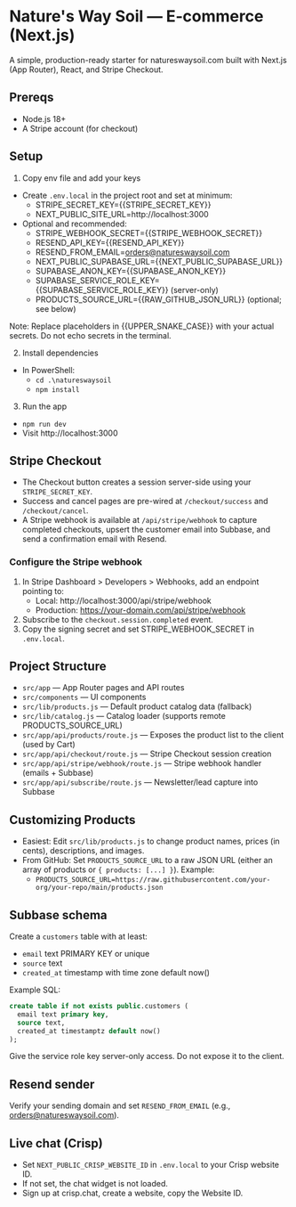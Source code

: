 # Nature's Way Soil — E‑commerce (Next.js)

A simple, production-ready starter for natureswaysoil.com built with Next.js (App Router), React, and Stripe Checkout.

## Prereqs
- Node.js 18+
- A Stripe account (for checkout)

## Setup

1) Copy env file and add your keys
- Create `.env.local` in the project root and set at minimum:
  - STRIPE_SECRET_KEY={{STRIPE_SECRET_KEY}}
  - NEXT_PUBLIC_SITE_URL=http://localhost:3000
- Optional and recommended:
  - STRIPE_WEBHOOK_SECRET={{STRIPE_WEBHOOK_SECRET}}
  - RESEND_API_KEY={{RESEND_API_KEY}}
  - RESEND_FROM_EMAIL=orders@natureswaysoil.com
  - NEXT_PUBLIC_SUPABASE_URL={{NEXT_PUBLIC_SUPABASE_URL}}
  - SUPABASE_ANON_KEY={{SUPABASE_ANON_KEY}}
  - SUPABASE_SERVICE_ROLE_KEY={{SUPABASE_SERVICE_ROLE_KEY}} (server-only)
  - PRODUCTS_SOURCE_URL={{RAW_GITHUB_JSON_URL}} (optional; see below)

Note: Replace placeholders in {{UPPER_SNAKE_CASE}} with your actual secrets. Do not echo secrets in the terminal.

2) Install dependencies
- In PowerShell:
  - `cd .\natureswaysoil`
  - `npm install`

3) Run the app
- `npm run dev`
- Visit http://localhost:3000

## Stripe Checkout
- The Checkout button creates a session server-side using your `STRIPE_SECRET_KEY`.
- Success and cancel pages are pre-wired at `/checkout/success` and `/checkout/cancel`.
- A Stripe webhook is available at `/api/stripe/webhook` to capture completed checkouts, upsert the customer email into Subbase, and send a confirmation email with Resend.

### Configure the Stripe webhook
1) In Stripe Dashboard > Developers > Webhooks, add an endpoint pointing to:
   - Local: http://localhost:3000/api/stripe/webhook
   - Production: https://your-domain.com/api/stripe/webhook
2) Subscribe to the `checkout.session.completed` event.
3) Copy the signing secret and set STRIPE_WEBHOOK_SECRET in `.env.local`.

## Project Structure
- `src/app` — App Router pages and API routes
- `src/components` — UI components
- `src/lib/products.js` — Default product catalog data (fallback)
- `src/lib/catalog.js` — Catalog loader (supports remote PRODUCTS_SOURCE_URL)
- `src/app/api/products/route.js` — Exposes the product list to the client (used by Cart)
- `src/app/api/checkout/route.js` — Stripe Checkout session creation
- `src/app/api/stripe/webhook/route.js` — Stripe webhook handler (emails + Subbase)
- `src/app/api/subscribe/route.js` — Newsletter/lead capture into Subbase

## Customizing Products
- Easiest: Edit `src/lib/products.js` to change product names, prices (in cents), descriptions, and images.
- From GitHub: Set `PRODUCTS_SOURCE_URL` to a raw JSON URL (either an array of products or `{ products: [...] }`). Example:
  - `PRODUCTS_SOURCE_URL=https://raw.githubusercontent.com/your-org/your-repo/main/products.json`

## Subbase schema
Create a `customers` table with at least:
- `email` text PRIMARY KEY or unique
- `source` text
- `created_at` timestamp with time zone default now()

Example SQL:
```sql path=null start=null
create table if not exists public.customers (
  email text primary key,
  source text,
  created_at timestamptz default now()
);
```

Give the service role key server-only access. Do not expose it to the client.

## Resend sender
Verify your sending domain and set `RESEND_FROM_EMAIL` (e.g., orders@natureswaysoil.com).

## Live chat (Crisp)
- Set `NEXT_PUBLIC_CRISP_WEBSITE_ID` in `.env.local` to your Crisp website ID.
- If not set, the chat widget is not loaded.
- Sign up at crisp.chat, create a website, copy the Website ID.
